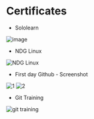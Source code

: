 # Certificates
  * Sololearn

  ![image](https://user-images.githubusercontent.com/60938404/161256798-2181fe0a-faab-4ada-a353-3b1eab85d82c.png)

*  NDG Linux

  ![NDG Linux](https://user-images.githubusercontent.com/60938404/161270091-87301301-7002-48ef-b37d-3aa73c7e417a.png)

*  First day Github - Screenshot

![1](https://user-images.githubusercontent.com/60938404/161270235-137255c8-1d70-45f5-b582-89f8cd3149ff.png)
![2](https://user-images.githubusercontent.com/60938404/161270247-c05ed4d4-4563-47b2-8220-bac4889c64c3.png)

*  Git Training

![git training](https://user-images.githubusercontent.com/60938404/161271612-a0527b2b-7bc0-481c-9e81-326016fe47a7.png)
